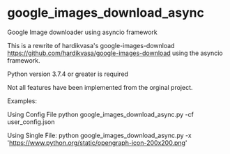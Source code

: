 # google_images_download_async
Google Image downloader using asyncio framework

This is a rewrite of hardikvasa's google-images-download https://github.com/hardikvasa/google-images-download using the asyncio framework.

Python version 3.7.4 or greater is required

Not all features have been implemented from the orginal project.

Examples:

Using Config File
python google_images_download_async.py -cf user_config.json

Using Single File:
python google_images_download_async.py -x 'https://www.python.org/static/opengraph-icon-200x200.png'
